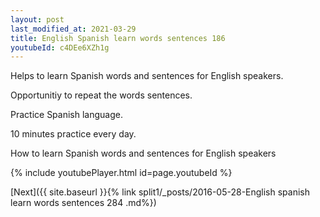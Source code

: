 ```yaml
---
layout: post
last_modified_at: 2021-03-29
title: English Spanish learn words sentences 186 
youtubeId: c4DEe6XZh1g
---
```

 
 
Helps to learn Spanish words and sentences for English speakers.

Opportunitiy to repeat the words sentences. 

Practice Spanish language. 
 
10 minutes practice every day. 
 
How to learn Spanish words and sentences for English speakers 
 
{% include youtubePlayer.html id=page.youtubeId %}
 
 
[Next]({{ site.baseurl }}{% link  split1/_posts/2016-05-28-English spanish learn words sentences 284 .md%})
 
